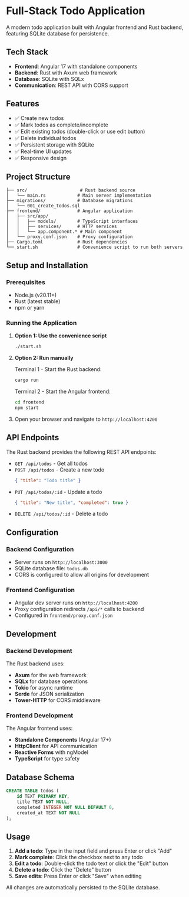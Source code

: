 # Full-Stack Todo Application

A modern todo application built with Angular frontend and Rust backend, featuring SQLite database for persistence.

## Tech Stack

- **Frontend**: Angular 17 with standalone components
- **Backend**: Rust with Axum web framework
- **Database**: SQLite with SQLx
- **Communication**: REST API with CORS support

## Features

- ✅ Create new todos
- ✅ Mark todos as complete/incomplete
- ✅ Edit existing todos (double-click or use edit button)
- ✅ Delete individual todos
- ✅ Persistent storage with SQLite
- ✅ Real-time UI updates
- ✅ Responsive design

## Project Structure

```
├── src/                    # Rust backend source
│   └── main.rs            # Main server implementation
├── migrations/            # Database migrations
│   └── 001_create_todos.sql
├── frontend/              # Angular application
│   ├── src/app/
│   │   ├── models/        # TypeScript interfaces
│   │   ├── services/      # HTTP services
│   │   └── app.component.* # Main component
│   └── proxy.conf.json    # Proxy configuration
├── Cargo.toml             # Rust dependencies
└── start.sh               # Convenience script to run both servers
```

## Setup and Installation

### Prerequisites

- Node.js (v20.11+)
- Rust (latest stable)
- npm or yarn

### Running the Application

1. **Option 1: Use the convenience script**
   ```bash
   ./start.sh
   ```

2. **Option 2: Run manually**
   
   Terminal 1 - Start the Rust backend:
   ```bash
   cargo run
   ```
   
   Terminal 2 - Start the Angular frontend:
   ```bash
   cd frontend
   npm start
   ```

3. Open your browser and navigate to `http://localhost:4200`

## API Endpoints

The Rust backend provides the following REST API endpoints:

- `GET /api/todos` - Get all todos
- `POST /api/todos` - Create a new todo
  ```json
  { "title": "Todo title" }
  ```
- `PUT /api/todos/:id` - Update a todo
  ```json
  { "title": "New title", "completed": true }
  ```
- `DELETE /api/todos/:id` - Delete a todo

## Configuration

### Backend Configuration

- Server runs on `http://localhost:3000`
- SQLite database file: `todos.db`
- CORS is configured to allow all origins for development

### Frontend Configuration

- Angular dev server runs on `http://localhost:4200` 
- Proxy configuration redirects `/api/*` calls to backend
- Configured in `frontend/proxy.conf.json`

## Development

### Backend Development

The Rust backend uses:
- **Axum** for the web framework
- **SQLx** for database operations
- **Tokio** for async runtime
- **Serde** for JSON serialization
- **Tower-HTTP** for CORS middleware

### Frontend Development

The Angular frontend uses:
- **Standalone Components** (Angular 17+)
- **HttpClient** for API communication
- **Reactive Forms** with ngModel
- **TypeScript** for type safety

## Database Schema

```sql
CREATE TABLE todos (
    id TEXT PRIMARY KEY,
    title TEXT NOT NULL,
    completed INTEGER NOT NULL DEFAULT 0,
    created_at TEXT NOT NULL
);
```

## Usage

1. **Add a todo**: Type in the input field and press Enter or click "Add"
2. **Mark complete**: Click the checkbox next to any todo
3. **Edit a todo**: Double-click the todo text or click the "Edit" button
4. **Delete a todo**: Click the "Delete" button
5. **Save edits**: Press Enter or click "Save" when editing

All changes are automatically persisted to the SQLite database.